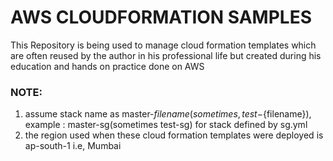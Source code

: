# AWS CLOUDFORMATION SAMPLES

This Repository is being used to manage cloud formation templates which are often reused by the author in his professional life but created during his education and hands on practice done on AWS

### NOTE:

1.  assume stack name as master-${filename}(sometimes, test-${filename}), example : master-sg(sometimes test-sg) for stack defined by sg.yml
2.  the region used when these cloud formation templates were deployed is ap-south-1 i.e, Mumbai
